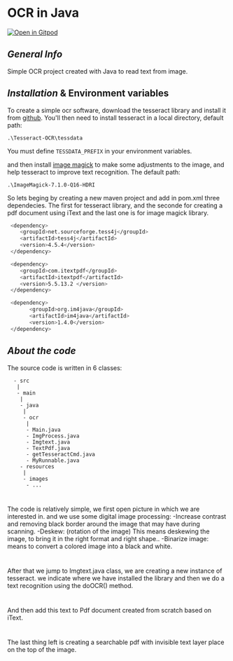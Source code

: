 # OCR in Java

[![Open in Gitpod](https://gitpod.io/button/open-in-gitpod.svg)](https://gitpod.io/from-referrer/)

## _General Info_
Simple OCR project created with Java to read text from image.

## _Installation_ & Environment variables
To create a simple ocr software, download the tesseract library and install it from [github](https://github.com/UB-Mannheim/tesseract/wiki).
You'll then need to install tesseract in a local directory, default path:
```
.\Tesseract-OCR\tessdata
```
You must define `TESSDATA_PREFIX` in your environment variables.

and then install [image magick](https://imagemagick.org/) to make some adjustments to the image, and help tesseract to improve text recognition.
The default path:
```
.\ImageMagick-7.1.0-Q16-HDRI
```
So lets beging by creating a new maven project and add in pom.xml three dependecies. The first for tesseract library, and the 
seconde for creating a pdf document using iText and the last one is for image magick library.

```bash 
 <dependency>
    <groupId>net.sourceforge.tess4j</groupId>
    <artifactId>tess4j</artifactId>
    <version>4.5.4</version>
 </dependency>
```
```bash 
 <dependency>
    <groupId>com.itextpdf</groupId>
    <artifactId>itextpdf</artifactId>
    <version>5.5.13.2 </version>
 </dependency>
```
```bash 
 <dependency>
       <groupId>org.im4java</groupId>
       <artifactId>im4java</artifactId>
       <version>1.4.0</version>
 </dependency> 
```
## _About the code_
The source code is written in 6 classes:
```
  - src
   |
   - main
    |
    - java
     |
     - ocr
      |     
      - Main.java
      - ImgProcess.java
      - Imgtext.java
      - TextPdf.java
      - getTesseractCmd.java
      - MyRunnable.java
    - resources
     |
     - images
      - ...
```

#
The code is relatively simple, we first open picture in which we are interested in. and we use some digital image processing:
 -Increase contrast and removing black border around the image that may have during scanning.
 -Deskew: (rotation of the image) This means deskewing the image, to bring it in the right format and right shape..
 -Binarize image: means to convert a colored image into a black and white.
#
 After that we jump to Imgtext.java class, we are creating a new instance of tesseract. we indicate where we have installed
 the library and then we do a text recognition using the doOCR() method.
#
 And then add this text to Pdf document created from scratch based on iText.

#
The last thing left is creating a searchable pdf with invisible text layer place on the top of the image.


 

 









